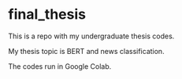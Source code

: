 # final_thesis
This is a repo with my undergraduate thesis codes.

My thesis topic is BERT and news classification.

The codes run in Google Colab.
